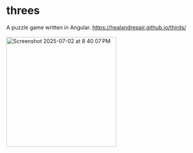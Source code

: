 # threes
A puzzle game written in Angular.
https://healandrepair.github.io/thirds/
<br>
<br>
<img width="289" alt="Screenshot 2025-07-02 at 8 40 07 PM" src="https://github.com/user-attachments/assets/b3d38a4e-9f11-49ad-9734-b4fba463b71e" />

